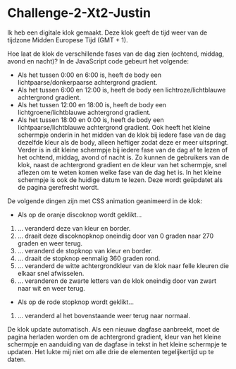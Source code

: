 # Challenge-2-Xt2-Justin

Ik heb een digitale klok gemaakt. Deze klok geeft de tijd weer van de tijdzone Midden Europese Tijd (GMT + 1).

Hoe laat de klok de verschillende fases van de dag zien (ochtend, middag, avond en nacht)? In de JavaScript code gebeurt het volgende:
- Als het tussen 0:00 en 6:00 is, heeft de body een lichtpaarse/donkerpaarse achtergrond gradient.
- Als het tussen 6:00 en 12:00 is, heeft de body een lichtroze/lichtblauwe achtergrond gradient.
- Als het tussen 12:00 en 18:00 is, heeft de body een lichtgroene/lichtblauwe achtergrond gradient.
- Als het tussen 18:00 en 0:00 is, heeft de body een lichtpaarse/lichtblauwe achtergrond gradient.
Ook heeft het kleine schermpje onderin in het midden van de klok bij iedere fase van de dag dezelfde kleur als de body, alleen heftiger zodat deze er meer uitspringt. Verder is in dit kleine schermpje bij iedere fase van de dag af te lezen of het ochtend, middag, avond of nacht is. Zo kunnen de gebruikers van de klok, naast de achtergrond gradient en de kleur van het schermpje, snel aflezen om te weten komen welke fase van de dag het is. 
In het kleine schermpje is ook de huidige datum te lezen. Deze wordt geüpdatet als de pagina gerefresht wordt.

De volgende dingen zijn met CSS animation geanimeerd in de klok:
- Als op de oranje discoknop wordt geklikt...
1. ... veranderd deze van kleur en border.
2. ... draait deze discoknopknop oneindig door van 0 graden naar 270 graden en weer terug.
3. ... veranderd de stopknop van kleur en border.
4. ... draait de stopknop eenmalig 360 graden rond.
5. ... veranderd de witte achtergrondkleur van de klok naar felle kleuren die elkaar snel afwisselen.
6. ... veranderen de zwarte letters van de klok oneindig door van zwart naar wit en weer terug.
- Als op de rode stopknop wordt geklikt...
1. ... veranderd al het bovenstaande weer terug naar normaal.

De klok update automatisch. Als een nieuwe dagfase aanbreekt, moet de pagina herladen worden om de achtergrond gradient, kleur van het kleine schermpje en aanduiding van de dagfase in tekst in het kleine schermpje te updaten. Het lukte mij niet om alle drie de elementen tegelijkertijd up te daten.
